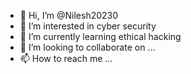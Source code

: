 - 👋 Hi, I’m @Nilesh20230
- 👀 I’m interested in cyber security
- 🌱 I’m currently learning ethical hacking
- 💞️ I’m looking to collaborate on ...
- 📫 How to reach me ...

<!---
Nilesh20230/Nilesh20230 is a ✨ special ✨ repository because its `README.md` (this file) appears on your GitHub profile.
You can click the Preview link to take a look at your changes.
--->
